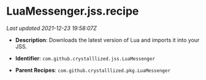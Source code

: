 # LuaMessenger.jss.recipe

_Last updated 2021-12-23 19:58:07Z_

- **Description**: Downloads the latest version of Lua and imports it into your JSS.

- **Identifier**: `com.github.crystalllized.jss.LuaMessenger`

- **Parent Recipes**: `com.github.crystalllized.pkg.LuaMessenger`